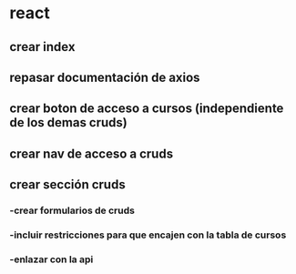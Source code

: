 # react

## crear index

## repasar documentación de axios

## crear boton de acceso a cursos (independiente de los demas cruds)

## crear nav de acceso a cruds

## crear sección cruds
### -crear formularios de cruds
### -incluir restricciones para que encajen con la tabla de cursos
### -enlazar con la api

